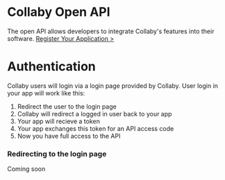 # Collaby Open API

The open API allows developers to integrate Collaby's features into their software.
[Register Your Application >](https://collaby.net/api/)

# Authentication
Collaby users will login via a login page provided by Collaby. User login in your app will work like this:
  1. Redirect the user to the login page
  2. Collaby will redirect a logged in user back to your app
  3. Your app will recieve a token
  4. Your app exchanges this token for an API access code
  5. Now you have full access to the API

### Redirecting to the login page
Coming soon

